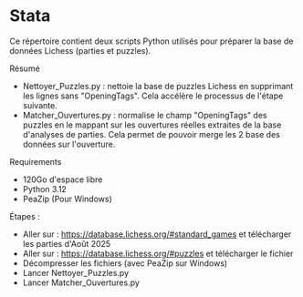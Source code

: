# Stata

Ce répertoire contient deux scripts Python utilisés pour préparer la base de données Lichess (parties et puzzles).

Résumé
- Nettoyer_Puzzles.py : nettoie la base de puzzles Lichess en supprimant les lignes sans "OpeningTags". Cela accélère le processus de l'étape suivante.
- Matcher_Ouvertures.py : normalise le champ "OpeningTags" des puzzles en le mappant sur les ouvertures réelles extraites de la base d'analyses de parties. Cela permet de pouvoir merge les 2 base des données sur l'ouverture.

Requirements
- 120Go d'espace libre
- Python 3.12
- PeaZip (Pour Windows)

Étapes :
- Aller sur : https://database.lichess.org/#standard_games et télécharger les parties d'Août 2025
- Aller sur : https://database.lichess.org/#puzzles et télécharger le fichier
- Décompresser les fichiers (avec PeaZip sur Windows)
- Lancer Nettoyer_Puzzles.py
- Lancer Matcher_Ouvertures.py